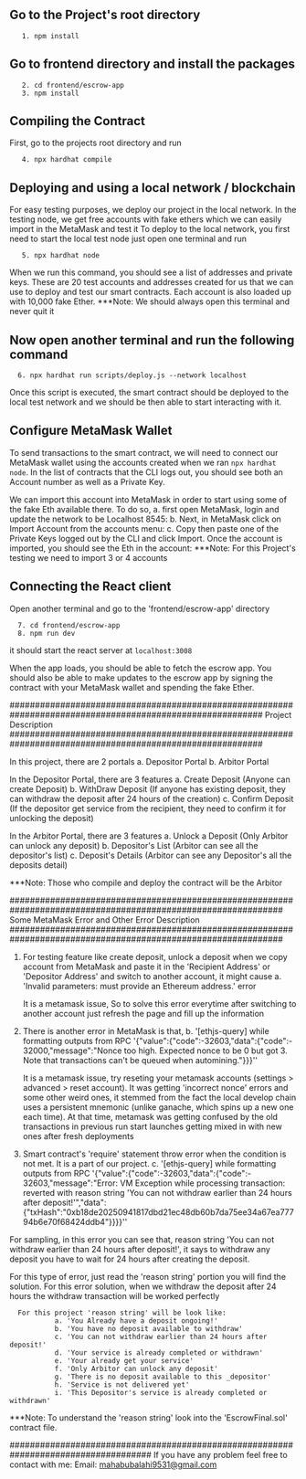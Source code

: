 ## Go to the Project's root directory

       1. npm install

## Go to frontend directory and install the packages

       2. cd frontend/escrow-app
       3. npm install

## Compiling the Contract
First, go to the projects root directory and run

       4. npx hardhat compile

## Deploying and using a local network / blockchain

   For easy testing purposes, we deploy our project in the local network. In the testing node, we get free       accounts with fake ethers which we can easily import in the MetaMask and test it
   To deploy to the local network, you first need to start the local test node just open one terminal and run

       5. npx hardhat node

   When we run this command, you should see a list of addresses and private keys. These are 20 test accounts and     addresses created for us that we can use to deploy and test our smart contracts. Each account is also loaded      up with 10,000 fake Ether.
   ***Note: We should always open this terminal and never quit it

## Now open another terminal and run the following command

      6. npx hardhat run scripts/deploy.js --network localhost

   Once this script is executed, the smart contract should be deployed to the local test network and we should be    then able to start interacting with it.

## Configure MetaMask Wallet

   To send transactions to the smart contract, we will need to connect our MetaMask wallet using the accounts       created when we ran `npx hardhat node`. In the list of contracts that the CLI logs out, you should see both       an Account number as well as a Private Key. 

   We can import this account into MetaMask in order to start using some of the fake Eth available there. To do    so,
       a. first open MetaMask, login and update the network to be Localhost 8545:
       b. Next, in MetaMask click on Import Account from the accounts menu:
       c. Copy then paste one of the Private Keys logged out by the CLI and click Import. Once the account is           imported, you should see the Eth in the account:
   ***Note: For this Project's testing we need to import 3 or 4 accounts

## Connecting the React client

   Open another terminal and go to the 'frontend/escrow-app' directory

      7. cd frontend/escrow-app
      8. npm run dev

   it should start the react server at `localhost:3008`

   When the app loads, you should be able to fetch the escrow app. You should also be able to make updates to the    escrow app by signing the contract with your MetaMask wallet and spending the fake Ether.



##########################################################################################################
                                      Project Description
##########################################################################################################

In this project, there are 2 portals
      a. Depositor Portal
      b. Arbitor Portal

In the Depositor Portal, there are 3 features
      a. Create Deposit (Anyone can create Deposit)
      b. WithDraw Deposit (If anyone has existing deposit, they can withdraw the deposit after 24 hours of the          creation)
      c. Confirm Deposit (If the depositor get service from the recipient, they need to confirm it for unlocking          the deposit)

In the Arbitor Portal, there are 3 features
      a. Unlock a Deposit (Only Arbitor can unlock any deposit)
      b. Depositor's List (Arbitor can see all the depositor's list)
      c. Deposit's Details (Arbitor can see any Depositor's all the deposits detail)

  ***Note: Those who compile and deploy the contract will be the Arbitor


##############################################################################################################
                                  Some MetaMask Error and Other Error Description
##############################################################################################################

1. For testing feature like create deposit, unlock a deposit when we copy account from MetaMask and paste it in    the 'Recipient Address' or 'Depositor Address' and switch to another account, it might cause
            a. 'Invalid parameters: must provide an Ethereum address.' error

   It is a metamask issue, So to solve this error everytime after switching to another account just refresh the      page and fill up the information

2. There is another error in MetaMask is that,
            b. '[ethjs-query] while formatting outputs from RPC '{"value":{"code":-32603,"data":{"code":-                         32000,"message":"Nonce too high. Expected nonce to be 0 but got 3. Note that transactions can't                   be queued when automining."}}}''

    It is a metamask issue, try reseting your metamask accounts (settings > advanced > reset account). It was         getting 'incorrect nonce' errors and some other weird ones, it stemmed from the fact the local  develop chain     uses a persistent mnemonic (unlike ganache, which spins up a new one each time). At that time, metamask was       getting confused by the old transactions in previous run start launches getting mixed in with new ones after      fresh deployments

3. Smart contract's 'require' statement throw error when the condition is not met. It is a part of our project.
            c. '[ethjs-query] while formatting outputs from RPC '{"value":{"code":-32603,"data":{"code":-                32603,"message":"Error: VM Exception while processing transaction: reverted with reason string                 'You can not withdraw earlier than 24 hours after deposit!'","data":                {"txHash":"0xb18de20250941817dbd21ec48db60b7da75ee34a67ea77794b6e70f68424ddb4"}}}}''

For sampling, in this error you can see that, reason string 'You can not withdraw earlier than 24 hours after deposit!', it says to withdraw any deposit you have to wait for 24 hours after creating the deposit. 

For this type of error, just read the 'reason string' portion you will find the solution. For this error solution, when we withdraw the deposit after 24 hours the withdraw transaction will be worked perfectly

      For this project 'reason string' will be look like:
               a. 'You Already have a deposit ongoing!'
               b. 'You have no deposit available to withdraw'
               c. 'You can not withdraw earlier than 24 hours after deposit!'
               d. 'Your service is already completed or withdrawn'
               e. 'Your already get your service'
               f. 'Only Arbitor can unlock any deposit'
               g. 'There is no deposit available to this _depositor'
               h. 'Service is not delivered yet'
               i. 'This Depositor's service is already completed or withdrawn'

   ***Note: To understand the 'reason string' look into the 'EscrowFinal.sol' contract file.

               
####################################################################################
If you have any problem feel free to contact with me: 
         Email: mahabubalahi9531@gmail.com